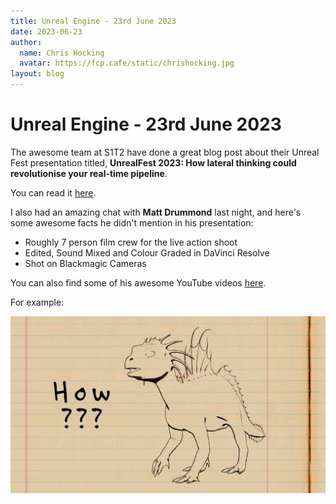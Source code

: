 ```yaml
---
title: Unreal Engine - 23rd June 2023
date: 2023-06-23
author:
  name: Chris Hocking
  avatar: https://fcp.cafe/static/chrishocking.jpg
layout: blog
---
```

# Unreal Engine - 23rd June 2023

The awesome team at S1T2 have done a great blog post about their Unreal Fest presentation titled, **UnrealFest 2023: How lateral thinking could revolutionise your real-time pipeline**.

You can read it [here](https://s1t2.com/blog/unrealfest-2023-how-lateral-thinking-could-revolutionise-your-real-time-pipeline).

I also had an amazing chat with **Matt Drummond** last night, and here's some awesome facts he didn't mention in his presentation:

- Roughly 7 person film crew for the live action shoot
- Edited, Sound Mixed and Colour Graded in DaVinci Resolve
- Shot on Blackmagic Cameras

You can also find some of his awesome YouTube videos [here](https://www.youtube.com/@hivestudiosinternational/videos).

For example:

[![](/static/the-golden-walk-cycle.jpg)](https://www.youtube.com/watch?v=6Z_JMPUmb0c)